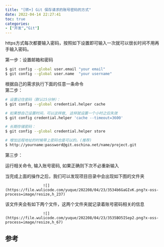 ```yaml
---
title: "[转+] Git 保存请求的账号密码的方式"
date: 2022-04-14 22:27:41
toc: true
categories:
- ["开发","Git"]
---
```


https方式每次都要输入密码，按照如下设置即可输入一次就可以很长时间不用再手输入密码。

第一步：设置邮箱和密码


```bash
$ git config --global user.email "your email"
$ git config --global user.name  "your username"
```

根据自己的需求执行下面的任意一条命令<br />第二步：

```bash
# 设置记住密码（默认15分钟）：
$ git config --global credential.helper cache

# 如果想自己设置时间，可以这样做, 这样就设置一个小时之后失效
$ git config credential.helper 'cache --timeout=3600'

# 长期存储密码：
$ git config --global credential.helper store

# 增加远程地址的时候带上密码也是可以的。(推荐)
$ http://yourname:password@git.oschina.net/name/project.git
```

第三步：

运行相关命令, 输入账号密码, 如果正确则下次不必重新输入

当完成上面的操作之后，我们可以发现项目目录中会出现如下图的文件夹

                     ![](https://file.wulicode.com/yuque/202208/04/23/3534b6GaGIvK.png?x-oss-process=image/resize,h_237)                                                     

该文件夹会有如下两个文件，这两个文件夹就记录着账号密码相关的信息

                     ![](https://file.wulicode.com/yuque/202208/04/23/3535BO5ISep2.png?x-oss-process=image/resize,h_67)                                                     



## 参考

